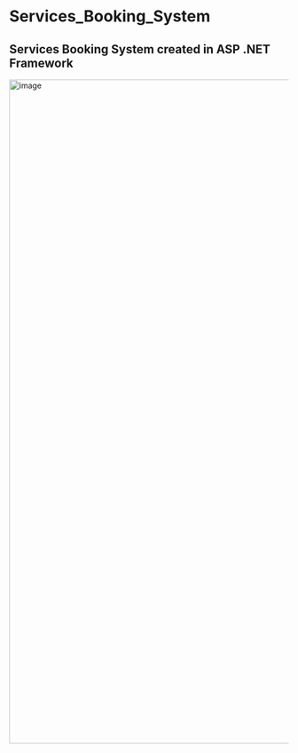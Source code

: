 # Services_Booking_System
## Services Booking System created in ASP .NET Framework

<img width="1195" alt="image" src="https://github.com/user-attachments/assets/62b2ac8f-48c9-4554-9183-d234eaa5dc6f" />
